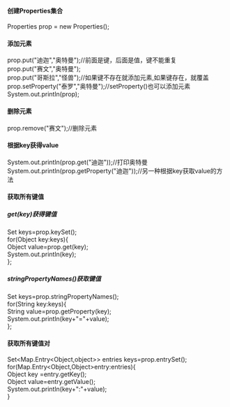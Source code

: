 #### 创建Properties集合
Properties prop = new Properties();
#### 添加元素
prop.put("迪迦","奥特曼");//前面是键，后面是值，键不能重复  
prop.put("赛文","奥特曼");  
prop.put("哥斯拉","怪兽");//如果键不存在就添加元素,如果键存在，就覆盖
prop.setProperty("泰罗","奥特曼");//setProperty()也可以添加元素  
System.out.println(prop);  
#### 删除元素
prop.remove("赛文");//删除元素
#### 根据key获得value
System.out.println(prop.get("迪迦"));//打印奥特曼
System.out.println(prop.getProperty("迪迦"));//另一种根据key获取value的方法
#### 获取所有键值
##### get(key)获得键值
Set<Object> keys=prop.keySet();    
for(Object key:keys){  
   Object value=prop.get(key);  
   System.out.println(key);  
};
##### stringPropertyNames()获取键值
Set<String> keys=prop.stringPropertyNames();  
for(String key:keys){    
   String value=prop.getProperty(key);  
   System.out.println(key+"="+value);  
};  
#### 获取所有键值对
Set<Map.Entry<Object,object>> entries keys=prop.entrySet();      
for(Map.Entry<Object,Object>entry:entries){    
   Object key =entry.getKey();   
   Object value=entry.getValue();  
   System.out.println(key+":"+value);    
} 


